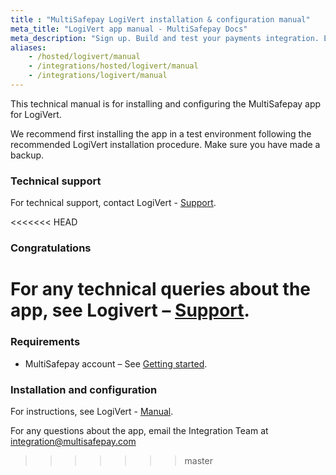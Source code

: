 ```yaml
---
title : "MultiSafepay LogiVert installation & configuration manual"
meta_title: "LogiVert app manual - MultiSafepay Docs"
meta_description: "Sign up. Build and test your payments integration. Explore our products and services. Use our API Reference, SDKs, and wrappers. Get support."
aliases: 
    - /hosted/logivert/manual
    - /integrations/hosted/logivert/manual
    - /integrations/logivert/manual
---
```

This technical manual is for installing and configuring the MultiSafepay app for LogiVert.

We recommend first installing the app in a test environment following the recommended LogiVert installation procedure. Make sure you have made a backup.

### Technical support
For technical support, contact LogiVert - [Support](https://www.logivert.com/nl/support/c-10).

<<<<<<< HEAD
### Congratulations
For any technical queries about the app, see Logivert – [Support](https://www.logivert.com/nl/support/c-10).
=======
### Requirements
- MultiSafepay account – See [Getting started](/guides/getting-started/).

### Installation and configuration
For instructions, see LogiVert - [Manual](https://confluence.prezent.nl/display/LOGIVERTMAN/Het+specificeren+van+betalingswijzen).

For any questions about the app, email the Integration Team at <integration@multisafepay.com>
>>>>>>> master
